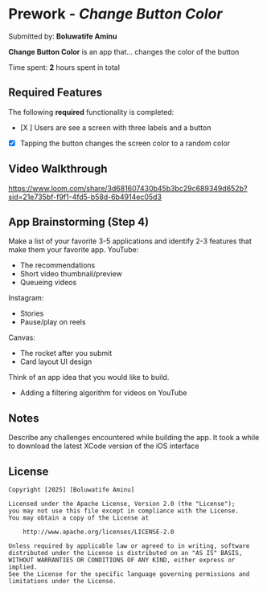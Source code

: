 # Prework - *Change Button Color*

Submitted by: **Boluwatife Aminu**

**Change Button Color** is an app that... changes the color of the button 

Time spent: **2** hours spent in total

## Required Features

The following **required** functionality is completed:

- [X ] Users are see a screen with three labels and a button
- [X] Tapping the button changes the screen color to a random color
 
## Video Walkthrough

https://www.loom.com/share/3d681607430b45b3bc29c689349d652b?sid=21e735bf-f9f1-4fd5-b58d-6b4914ec05d3

## App Brainstorming (Step 4)
Make a list of your favorite 3-5 applications and identify 2-3 features that make them your favorite app.
YouTube:
- The recommendations
- Short video thumbnail/preview
- Queueing videos

Instagram:
- Stories
- Pause/play on reels

Canvas:
- The rocket after you submit
- Card layout UI design

Think of an app idea that you would like to build.
- Adding a filtering algorithm for videos on YouTube


## Notes

Describe any challenges encountered while building the app.
It took a while to download the latest XCode version of the iOS interface

## License

    Copyright [2025] [Boluwatife Aminu]

    Licensed under the Apache License, Version 2.0 (the "License");
    you may not use this file except in compliance with the License.
    You may obtain a copy of the License at

        http://www.apache.org/licenses/LICENSE-2.0

    Unless required by applicable law or agreed to in writing, software
    distributed under the License is distributed on an "AS IS" BASIS,
    WITHOUT WARRANTIES OR CONDITIONS OF ANY KIND, either express or implied.
    See the License for the specific language governing permissions and
    limitations under the License.

